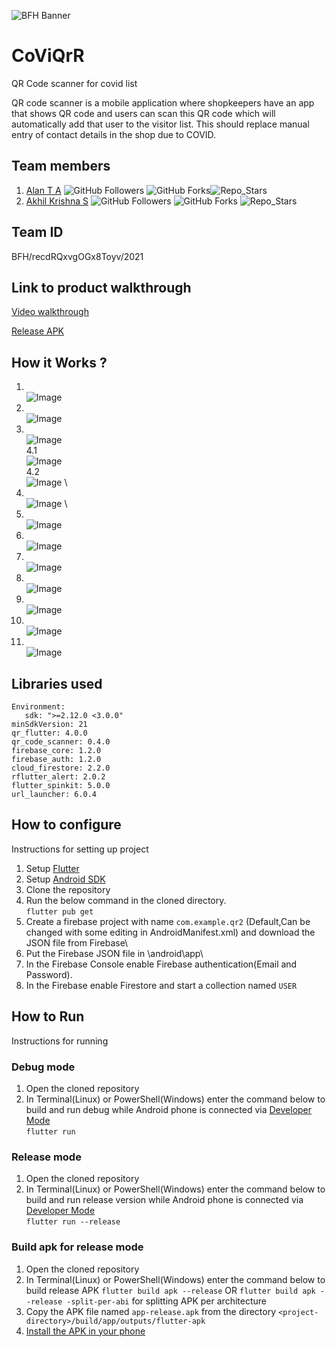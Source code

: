 ![BFH Banner](https://trello-attachments.s3.amazonaws.com/542e9c6316504d5797afbfb9/542e9c6316504d5797afbfc1/39dee8d993841943b5723510ce663233/Frame_19.png)
# CoViQrR

QR Code scanner for covid list

QR code scanner is a mobile application where shopkeepers have an app that shows QR code and users can scan this QR code which will automatically add that user to the visitor list. This should replace manual entry of contact details in the shop due to COVID.

## Team members

1. [Alan T A](https://github.com/alanta335) ![GitHub Followers](https://img.shields.io/github/followers/alanta335?style=social) ![GitHub Forks](https://img.shields.io/github/forks/alanta335/qr_code-_scanner_for_covid_list?style=social)![Repo_Stars](https://img.shields.io/github/stars/alanta335/qr_code-_scanner_for_covid_list?style=social)
2. [Akhil Krishna S](https://github.com/ilmentore72) ![GitHub Followers](https://img.shields.io/github/followers/ilmentore72?style=social) ![GitHub Forks](https://img.shields.io/github/forks/ilmentore72/qr_code-_scanner_for_covid_list?style=social) ![Repo_Stars](https://img.shields.io/github/stars/ilmentore72/qr_code-_scanner_for_covid_list?style=social)

## Team ID

BFH/recdRQxvgOGx8Toyv/2021

## Link to product walkthrough

[Video walkthrough](https://www.loom.com/share/56504be922274405a47afde25a27e1f3)

[Release APK](https://github.com/alanta335/qr_code-_scanner_for_covid_list/raw/main/app-release.apk)
## How it Works ?
1. \
   ![Image](image/1.jpeg)
2. \
   ![Image](image/2.jpeg)
3. \
   ![Image](image/3.jpeg) \
4.1 \
    ![Image](image/4.jpeg) \
4.2 \
    ![Image](image/4.2.jpeg) \
5. \
    ![Image](image/5.jpeg) \
6. \
    ![Image](image/6.jpeg) 
7. \
    ![Image](image/7.jpeg) 
8. \
    ![Image](image/8.jpeg) 
9. \
    ![Image](image/9.jpeg) 
10. \
    ![Image](image/10.jpeg) 
11. \
    ![Image](image/11.jpeg) 
12. \
    ![Image](image/12.jpeg) 







## Libraries used

```
Environment:
   sdk: ">=2.12.0 <3.0.0"
minSdkVersion: 21
qr_flutter: 4.0.0
qr_code_scanner: 0.4.0
firebase_core: 1.2.0
firebase_auth: 1.2.0
cloud_firestore: 2.2.0
rflutter_alert: 2.0.2
flutter_spinkit: 5.0.0
url_launcher: 6.0.4
```

## How to configure
Instructions for setting up project
1. Setup [Flutter](https://flutter.dev/docs/get-started/install) 
2. Setup [Android SDK](https://developer.android.com/studio)
3. Clone the repository
4. Run the below command in the cloned directory.\
   ```flutter pub get```
5. Create a firebase project with name ```com.example.qr2``` (Default,Can be changed with some editing in AndroidManifest.xml) and download the JSON file    from Firebase\
6. Put the Firebase JSON file in  <project-directory>\android\app\
7. In the Firebase Console enable Firebase authentication(Email and Password).
8. In the Firebase enable Firestore and start a collection named 
   ```USER``` 

## How to Run
Instructions for running
   
### Debug mode
   
   1. Open the cloned repository
   2. In Terminal(Linux) or PowerShell(Windows) enter the command below to build and run debug while Android phone is connected via [Developer Mode](https://developer.android.com/studio/debug/dev-options)\
      ```flutter run```
   
### Release mode 
   1. Open the cloned repository
   2. In Terminal(Linux) or PowerShell(Windows) enter the command below to build and run release version while Android phone is connected via [Developer Mode](https://developer.android.com/studio/debug/dev-options)\
      ```flutter run --release```
### Build apk for release mode
   1. Open the cloned repository
   2. In Terminal(Linux) or PowerShell(Windows) enter the command below to build release APK 
      ```flutter build apk --release``` OR ```flutter build apk --release -split-per-abi``` for splitting APK per architecture
   3. Copy the APK file named ```app-release.apk``` from the directory ```<project-directory>/build/app/outputs/flutter-apk```
   4. [Install the APK in your phone](https://www.javatpoint.com/how-to-install-apk-on-android)
